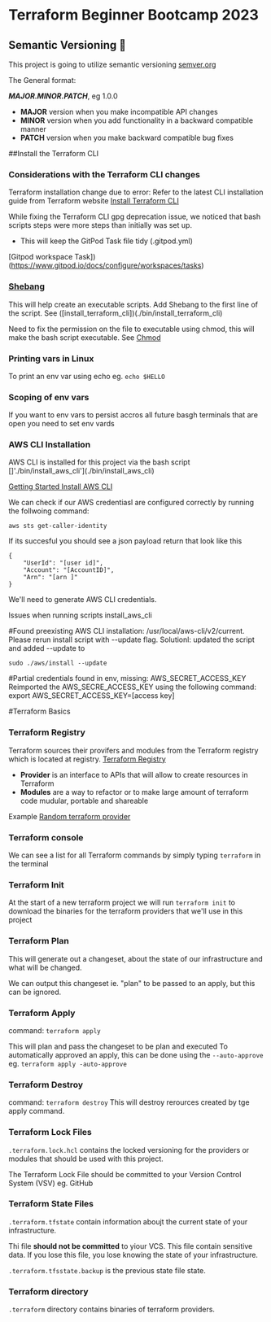 # Terraform Beginner Bootcamp 2023

## Semantic Versioning :mage:

This project is going to utilize semantic versioning
[semver.org](https://semver.org/)

The General format:

***MAJOR.MINOR.PATCH***, eg 1.0.0

- **MAJOR** version when you make incompatible API changes
- **MINOR** version when you add functionality in a backward compatible manner
- **PATCH** version when you make backward compatible bug fixes


##Install the Terraform CLI

### Considerations with the Terraform CLI changes
Terraform installation change due to error:
Refer to the latest CLI installation guide from Terraform website
[Install Terraform CLI](https://developer.hashicorp.com/terraform/tutorials/aws-get-started/install-cli)

While fixing the Terraform CLI gpg deprecation issue, we noticed that bash scripts steps were more steps than initially was set up.
- This will keep the GitPod Task file tidy (.gitpod.yml)

[Gitpod workspace Task])(https://www.gitpod.io/docs/configure/workspaces/tasks)

### [Shebang](https://en.wikipedia.org/wiki/Shebang_(Unix))
This will help create an executable scripts.
Add Shebang to the first line of the script. See ([install_terraform_cli])(./bin/install_terraform_cli)

Need to fix the permission on the file to executable using chmod, this will make the bash script executable.
See [Chmod](https://www.geeksforgeeks.org/chmod-command-linux)

### Printing vars in Linux

To print an env var using echo eg. `echo $HELLO`

### Scoping of env vars

If you want to env vars to persist accros all future basgh terminals that are open you need to set env vards

### AWS CLI Installation
AWS CLI is installed for this project via the bash script []'./bin/install_aws_cli'](./bin/install_aws_cli)

[Getting Started Install AWS CLI](https://docs.aws.amazon.com/cli/latest/userguide/getting-started-install.html)


We can check if our AWS credentiasl are configured correctly by running the follwoing command:

```
aws sts get-caller-identity
```

If its succesful you should see a json payload return that look like this

```
{
    "UserId": "[user id]",
    "Account": "[AccountID]",
    "Arn": "[arn ]"
}
```

We'll need to generate AWS CLI credentials.

Issues when running scripts install_aws_cli

#Found preexisting AWS CLI installation: /usr/local/aws-cli/v2/current. Please rerun install script with --update flag.
Solutionl: updated the script and added --update to 
```
sudo ./aws/install --update
```

#Partial credentials found in env, missing: AWS_SECRET_ACCESS_KEY
Reimported the AWS_SECRE_ACCESS_KEY using the following command:
export AWS_SECRET_ACCESS_KEY=[access key]


#Terraform Basics

### Terraform Registry

Terraform sources their provifers and modules from 
the Terraform registry which is located at registry.
[Terraform Registry](https://registry.terraform.io/)

- **Provider** is an interface to APIs that will allow to create resources in Terraform
- **Modules** are a way to refactor or to make large amount of terraform code mudular, portable and shareable

Example
[Random terraform provider](https://registry.terraform.io/providers/hashicorp/random/latest/docs/resources/string)

### Terraform console

We can see a list for all Terraform commands by simply typing `terraform` in the terminal


### Terraform Init
At the start of a new terraform project we will run `terraform init` to download the binaries
for the terraform providers that we'll use in this project

### Terraform Plan
This will generate out a changeset, about the state of our infrastructure and what will be changed.

We can output this changeset ie. "plan" to be passed to an apply, but this can be ignored.

### Terraform Apply
command: `terraform apply`

This will plan and pass the changeset to be plan and executed
To automatically approved an apply, this can be done using the `--auto-approve`
eg. `terraform apply -auto-approve`

### Terraform Destroy
command: `terraform destroy`
This will destroy rerources created by tge apply command.

### Terraform Lock Files
`.terraform.lock.hcl` contains the locked versioning for the providers or modules that should be used with this project.

The Terraform Lock File should be committed to your Version Control System (VSV) eg. GitHub

### Terraform State Files

`.terraform.tfstate` contain information aboujt the current state of your infrastructure.

Thi file **should  not be committed** to yiour VCS.
This file contain sensitive data.
If you lose this file, you lose knowing the state of your infrastructure.

`.terraform.tfsstate.backup` is the previous state file state.

### Terraform directory

`.terraform` directory contains binaries of terraform providers.
